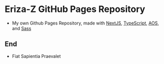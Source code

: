 # Eriza-Z GitHub Pages Repository

- My own Github Pages Repository, made with [NextJS](https://nextjs.org), [TypeScript](https://www.typescriptlang.org/), [AOS](https://michalsnik.github.io/aos/), and [Sass](https://sass-lang.com/)

## End
- Fiat Sapientia Praevalet